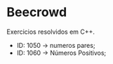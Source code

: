 # Beecrowd
Exercicios resolvidos em C++.

<ul>
    <li>ID: 1050 -> numeros pares;</li>
    <li>ID: 1060 -> Números Positivos;</li>
</ul>
